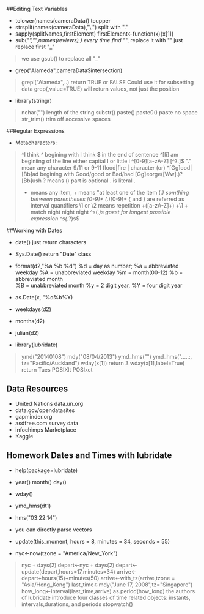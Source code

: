 ##Editing Text Variables

* tolower(names(cameraData))  toupper
* strsplit(names(cameraData),"\\.")   split with "."
* sapply(splitNames,firstElement)    firstElement<-function(x){x[1]}
* sub("_","",names(reviews),)  every time find "_", replace it with ""  just replace first "_" 
> we use gsub() to replace all "_"

* grep("Alameda",cameraData$intersection)
> grepl("Alameda",..) return TRUE or FALSE Could use it for subsetting data
> grep(,value=TRUE)  will return values, not just the position

* library(stringr)
> nchar("")   length of the string
> substr()
> paste()
> paste0()  paste no space
> str_trim()    trim off accessive spaces


##Regular Expressions
* Metacharacters:
> ^I think   ^ begining with I think
> $ in the end of sentence
> ^[Ii] am       beginiing of the line either capital I or little i
> ^[0-9][a-zA-Z]
> [^?.]$
> "." mean any character     9/11 or 9-11
> flood|fire      | character (or)
> ^[Gg]ood|[Bb]ad   begining with Good/good or Bad/bad
> [Gg]eorge([Ww]\.)? [Bb]ush    ? means () part is optional     \. is literal . 
> * means any item, + means "at least one of the item           (.*)   somthing between parentheses
> [0-9]+ (.*)[0-9]+
> { and } are referred as interval quantifiers
> \1 or \2 means repetition     +([a-zA-Z]+) +\1 +   match night night night
> ^s(.*)s goest for longest possible expression 
> ^s(.*?)s$

##Working with Dates
* date() just return characters
* Sys.Date() return "Date" class
* format(d2,"%a %b %d")    %d = day as number;  %a = abbreviated weekday  %A = unabbreviated weekday  %m = month(00-12)  %b = abbreviated month  
 %B = unabbreviated month  %y = 2 digit year, %Y = four digit year
* as.Date(x, "%d%b%Y)

* weekdays(d2)
* months(d2)
* julian(d2)

* library(lubridate)
> ymd("20140108")
> mdy("08/04/2013")
> ymd_hms("")
> ymd_hms(".....:, tz="Pacific/Auckland")
> wday(x[1]) return 3    wday(x[1],label=True) return Tues        POSIXlt  POSIxct

## Data Resources

* United Nations  data.un.org
* data.gov/opendatasites
* gapminder.org
* asdfree.com  survey data
* infochimps Marketplace
* Kaggle


## Homework Dates and Times with lubridate

* help(package=lubridate)
* year()  month()  day()
* wday()
* ymd_hms(dt1)
* hms("03:22:14")
* you can directly parse vectors
* update(this_moment, hours = 8, minutes = 34, seconds = 55)

* nyc<-now(tzone = "America/New_York")
> nyc + days(2)    depart<-nyc + days(2)
> depart<-update(depart,hours=17,minutes=34)
> arrive<-depart+hours(15)+minutes(50)
> arrive<-with_tz(arrive,tzone = "Asia/Hong_Kong")
> last_time<-mdy("June 17, 2008",tz="Singapore")
> how_long<-interval(last_time,arrive)
> as.period(how_long)
> the authors of lubridate introduce four classes of time related objects: instants, intervals,durations, and periods
> stopwatch()





